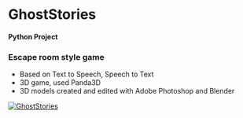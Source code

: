  # GhostStories
#### Python Project

### Escape room style game
- Based on Text to Speech, Speech to Text
- 3D game, used Panda3D
- 3D models created and edited with Adobe Photoshop and Blender





[![GhostStories](https://i.pinimg.com/originals/12/07/76/120776c75365ad9f61e25b503b803313.jpg)](https://www.youtube.com/watch?v=q3JLO-dTZcs "Watch GhostStories")
